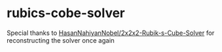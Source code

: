 # rubics-cobe-solver
Special thanks to [HasanNahiyanNobel/2x2x2-Rubik-s-Cube-Solver](https://github.com/HasanNahiyanNobel/2x2x2-Rubik-s-Cube-Solver) for reconstructing the solver once again
